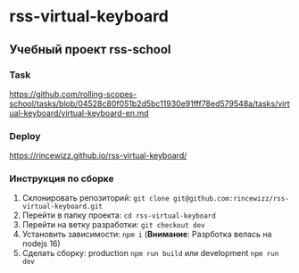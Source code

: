 # rss-virtual-keyboard
## Учебный проект rss-school

### Task
https://github.com/rolling-scopes-school/tasks/blob/04528c80f051b2d5bc11930e91fff78ed579548a/tasks/virtual-keyboard/virtual-keyboard-en.md

### Deploy
https://rincewizz.github.io/rss-virtual-keyboard/

### Инструкция по сборке
1. Склонировать репозиторий: `git clone git@github.com:rincewizz/rss-virtual-keyboard.git`
2. Перейти в папку проекта: `cd rss-virtual-keyboard`
3. Перейти на ветку разработки: `git checkout dev` 
4. Установить зависимости: `npm i` (**Внимание**: Разрботка велась на nodejs 16)
5. Сделать сборку: production `npm run build` или development `npm run dev`
